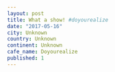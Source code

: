 ```yaml
---
layout: post
title: What a show! #doyourealize
date: "2017-05-16"
city: Unknown
country: Unknown
continent: Unknown
cafe_name: Doyourealize
published: 1
---
```

